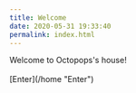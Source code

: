 ```yaml
---
title: Welcome
date: 2020-05-31 19:33:40
permalink: index.html
---
```

<div class="index-md">
<div class="center">Welcome to Octopops&#39;s house!</div>
<br/>
<div class="center">[Enter](/home "Enter")</div>
<br/>
</div>